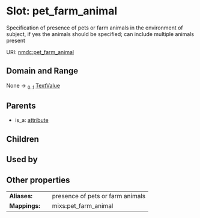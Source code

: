 
# Slot: pet_farm_animal


Specification of presence of pets or farm animals in the environment of subject, if yes the animals should be specified; can include multiple animals present

URI: [nmdc:pet_farm_animal](https://microbiomedata/meta/pet_farm_animal)


## Domain and Range

None &#8594;  <sub>0..1</sub> [TextValue](TextValue.md)

## Parents

 *  is_a: [attribute](attribute.md)

## Children


## Used by


## Other properties

|  |  |  |
| --- | --- | --- |
| **Aliases:** | | presence of pets or farm animals |
| **Mappings:** | | mixs:pet_farm_animal |

